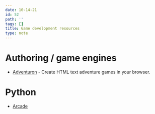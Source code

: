 ```yaml
---
date: 10-14-21
id: 52
path: ''
tags: []
title: Game development resources
type: note
---
```


# Authoring / game engines
* [Adventuron](https://adventuron.io/) - Create HTML text adventure games in your browser.


# Python
* [Arcade](https://api.arcade.academy/en/latest/)